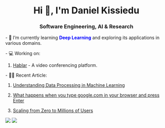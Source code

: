 <h1 align="center">Hi 👋, I'm Daniel Kissiedu</h1>
<h3 align="center">Software Engineering, AI & Research</h3>

<p>
    - 🌱 I’m currently learning <b style="color: blue">Deep Learning</b> and exploring its applications in various domains.
</p>

<p> - 💻 Working on: </p>
<ol>
    <li>
        <a href="https://hablar-chat.netlify.app/" target="_blank">Hablar</a> - A video conferencing platform.
    </li>
</ol>

<p> - ✍🏽 Recent Article:</p>

<ol>
    <li>
        <p>
            <a href="https://medium.com/@iamdanielkissiedu/understanding-data-processing-in-machine-learning-a13aa93b613e" target="_blank">
                Understanding Data Processing in Machine Learning
            </a>
        </p>
    </li>
    <li>
        <p>
            <a href="https://medium.com/@iamdanielkissiedu/what-happens-when-you-type-google-com-in-your-browser-and-press-enter-dc3cefa3e76c" target="_blank">What happens when you type google.com in                 your browser and press Enter</a>
        </p>
    </li>
    <li>
        <p>
            <a href="https://medium.com/@iamdanielkissiedu/scaling-from-zero-to-millions-of-users-e737282247a9" target="_blank">Scaling from Zero to Millions of Users</a>
        </p>
    </li>
</ol>

![](https://github-profile-summary-cards.vercel.app/api/cards/repos-per-language?username=ayyesu&theme=github_dark)
![](https://github-profile-summary-cards.vercel.app/api/cards/most-commit-language?username=ayyesu&theme=github_dark)
